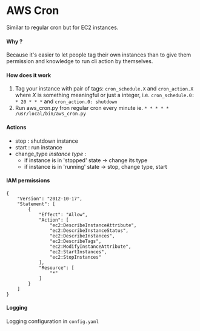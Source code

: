 AWS Cron
========
Similar to regular cron but for EC2 instances.

#### Why ?
Because it's easier to let people tag their own instances than to give them permission and knowledge to run cli action by themselves.


#### How does it work
1. Tag your instance with pair of tags: `cron_schedule.X` and `cron_action.X` where _X_ is something meaningful or just a integer, i.e.
`cron_schedule.0: * 20 * * *` and `cron_action.0: shutdown`
2. Run aws_cron.py fron regular cron every minute ie.
`* * * * * /usr/local/bin/aws_cron.py`

#### Actions
* stop : shutdown instance
* start : run instance
* change_type _instance type_ :
    * if instance is in 'stopped' state -> change its type
    * if instance is in 'running' state -> stop, change type, start

#### IAM permissions
```
{
    "Version": "2012-10-17",
    "Statement": [
        {
            "Effect": "Allow",
            "Action": [
                "ec2:DescribeInstanceAttribute",
                "ec2:DescribeInstanceStatus",
                "ec2:DescribeInstances",
                "ec2:DescribeTags",
                "ec2:ModifyInstanceAttribute",
                "ec2:StartInstances",
                "ec2:StopInstances"
            ],
            "Resource": [
                "*"
            ]
        }
    ]
}
```

#### Logging
Logging configuration in `config.yaml`


